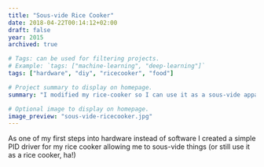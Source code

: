```yaml
---
title: "Sous-vide Rice Cooker"
date: 2018-04-22T00:14:12+02:00
draft: false
year: 2015
archived: true 

# Tags: can be used for filtering projects.
# Example: `tags: ["machine-learning", "deep-learning"]`
tags: ["hardware", "diy", "ricecooker", "food"]

# Project summary to display on homepage.
summary: "I modified my rice-cooker so I can use it as a sous-vide apparatus."

# Optional image to display on homepage.
image_preview: "sous-vide-ricecooker.jpg"
---
```


As one of my first steps into hardware instead of software I created a simple PID driver for my rice cooker allowing me to sous-vide things (or still use it as a rice cooker, ha!)